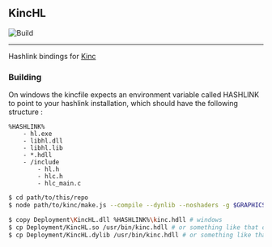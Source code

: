 ## KincHL

![Build](https://github.com/Apprentice-Alchemist/KincHL/workflows/Build/badge.svg)

---------------------

Hashlink bindings for [Kinc](https://github.com/Kode/Kinc)

### Building

On windows the kincfile expects an environment variable called HASHLINK to point to your hashlink installation, which should have the following structure :
```
%HASHLINK%
    - hl.exe
    - libhl.dll
    - libhl.lib
    - *.hdll
    - /include
        - hl.h
        - hlc.h
        - hlc_main.c
```

```bash
$ cd path/to/this/repo
$ node path/to/kinc/make.js --compile --dynlib --noshaders -g $GRAPHICS_API

$ copy Deployment\KincHL.dll %HASHLINK%\kinc.hdll # windows
$ cp Deployment/KincHL.so /usr/bin/kinc.hdll # or something like that on linux
$ cp Deployment/KincHL.dylib /usr/bin/kinc.hdll # or something like that on macos
```
